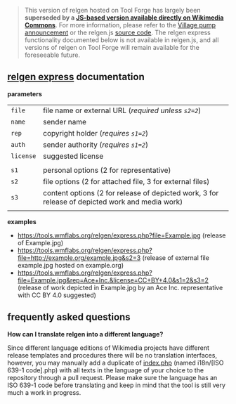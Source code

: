 > This version of relgen hosted on Tool Forge has largely been **superseded by a [JS-based version available directly on Wikimedia Commons](https://commons.wikimedia.org/wiki/Commons:Wikimedia_OTRS_release_generator)**. For more information, please refer to the [Village pump announcement](https://commons.wikimedia.org/wiki/Commons:Village_pump/Archive/2019/04#New_Wikimedia_OTRS_release_generator_now_live_on_Commons) or the relgen.js [source code](https://commons.wikimedia.org/wiki/MediaWiki:Relgen.js). The relgen express functionality documented below is not available in relgen.js, and all versions of relgen on Tool Forge will remain available for the foreseeable future.

## [relgen express](//tools.wmflabs.org/relgen/express.php) documentation

**parameters**

|  |  |
| ---- | ---- |
| `file` | file name or external URL (*required unless `s2=2`*) |
| `name` | sender name |
| `rep` | copyright holder (*requires `s1=2`*) |
| `auth` | sender authority (*requires `s1=2`*) |
| `license` | suggested license |
|  |  |
| `s1` | personal options (2 for representative) |
| `s2` | file options (2 for attached file, 3 for external files) |
| `s3` | content options (2 for release of depicted work, 3 for release of depicted work and media work) |
|  |  |

**examples**

* https://tools.wmflabs.org/relgen/express.php?file=Example.jpg (release of Example.jpg)
* https://tools.wmflabs.org/relgen/express.php?file=http://example.org/example.jpg&s2=3 (release of external file example.jpg hosted on example.org)
* https://tools.wmflabs.org/relgen/express.php?file=Example.jpg&rep=Ace+Inc.&license=CC+BY+4.0&s1=2&s3=2 (release of work depicted in Example.jpg by an Ace Inc. representative with CC BY 4.0 suggested)


## frequently asked questions

**How can I translate relgen into a different language?**

Since different language editions of Wikimedia projects have different release templates and procedures there will be no translation interfaces, however, you may manually add a duplicate of [index.php](https://github.com/toollabs/relgen/blob/master/index.php) (named i18n/[ISO 639-1 code].php) with all texts in the language of your choice to the repository through a pull request. Please make sure the language has an ISO 639-1 code before translating and keep in mind that the tool is still very much a work in progress.
